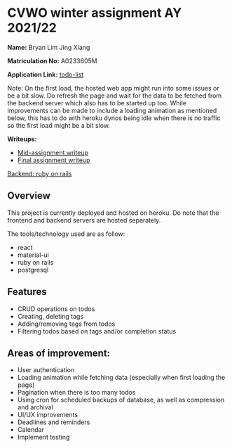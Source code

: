 # CVWO winter assignment AY 2021/22

**Name:** Bryan Lim Jing Xiang

**Matriculation No:** A0233605M

**Application Link:** [todo-list](https://todo-list-frontend-react.herokuapp.com/)

Note: On the first load, the hosted web app might run into some issues or be a bit slow. Do refresh the page and wait for the data to be fetched from the backend server which also has to be started up too. While improvements can be made to include a loading animation as mentioned below, this has to do with heroku dynos being idle when there is no traffic so the first load might be a bit slow.

**Writeups:**

-   [Mid-assignment writeup](./Writeup/BryanLimJingXiang_A0233605M.pdf)
-   [Final assignment writeup](./Writeup/BryanLimJingXiang_A0233605M_FinalWriteup.pdf)

[Backend: ruby on rails](https://github.com/bryanljx/todo-list-backend)

## Overview

This project is currently deployed and hosted on heroku. Do note that the frontend and backend servers are hosted separately.

The tools/technology used are as follow:

-   react
-   material-ui
-   ruby on rails
-   postgresql

## Features

-   CRUD operations on todos
-   Creating, deleting tags
-   Adding/removing tags from todos
-   Filtering todos based on tags and/or completion status

## Areas of improvement:

-   User authentication
-   Loading animation while fetching data (especially when first loading the page)
-   Pagination when there is too many todos
-   Using cron for scheduled backups of database, as well as compression and archival
-   UI/UX improvements
-   Deadlines and reminders
-   Calendar
-   Implement testing
